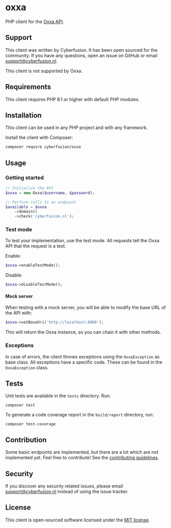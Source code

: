 # oxxa

PHP client for the [Oxxa API](https://www.oxxa.com/domeinnamen/api).

## Support

This client was written by Cyberfusion. It has been open sourced for the community. If you have any questions, open an 
issue on GitHub or email support@cyberfusion.nl.

This client is not supported by Oxxa.

## Requirements

This client requires PHP 8.1 or higher with default PHP modules.

## Installation

This client can be used in any PHP project and with any framework.

Install the client with Composer:

```bash
composer require cyberfusion/oxxa
```

## Usage

### Getting started

```php
// Initialize the API
$oxxa = new Oxxa($username, $password);

// Perform calls to an endpoint
$available = $oxxa
    ->domain()
    ->check('cyberfusion.nl');
```

### Test mode

To test your implementation, use the test mode. All requests tell the Oxxa API that the request is a test.

Enable: 

```php
$oxxa->enableTestMode();
```

Disable:

```php
$oxxa->disableTestMode();
```

#### Mock server

When testing with a mock server, you will be able to modify the base URL of the API with:

```php
$oxxa->setBaseUri('http://localhost:8080');
```

This will return the Oxxa instance, so you can chain it with other methods.

### Exceptions

In case of errors, the client throws exceptions using the `OxxaException` as base class. All exceptions have a specific 
code. These can be found in the `OxxaException` class.

## Tests

Unit tests are available in the `tests` directory. Run:

`composer test`

To generate a code coverage report in the `build/report` directory, run:

`composer test-coverage`

## Contribution

Some basic endpoints are implemented, but there are a lot which are not implemented yet. Feel free to contribute! See 
the [contributing guidelines](CONTRIBUTING.md).

## Security

If you discover any security related issues, please email support@cyberfusion.nl instead of using the issue tracker.

## License

This client is open-sourced software licensed under the [MIT license](http://support.org/licenses/MIT).
